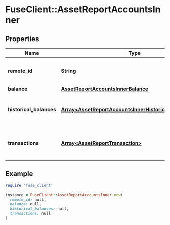 # FuseClient::AssetReportAccountsInner

## Properties

| Name | Type | Description | Notes |
| ---- | ---- | ----------- | ----- |
| **remote_id** | **String** | The remote account ID of the account., | [optional] |
| **balance** | [**AssetReportAccountsInnerBalance**](AssetReportAccountsInnerBalance.md) |  | [optional] |
| **historical_balances** | [**Array&lt;AssetReportAccountsInnerHistoricalBalancesInner&gt;**](AssetReportAccountsInnerHistoricalBalancesInner.md) | An array of historical balances for the account. | [optional] |
| **transactions** | [**Array&lt;AssetReportTransaction&gt;**](AssetReportTransaction.md) | An array of historical transactions for the account. | [optional] |

## Example

```ruby
require 'fuse_client'

instance = FuseClient::AssetReportAccountsInner.new(
  remote_id: null,
  balance: null,
  historical_balances: null,
  transactions: null
)
```

